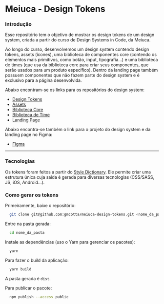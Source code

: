 # Meiuca - Design Tokens

### Introdução

Esse repositório tem o objetivo de mostrar os design tokens de um design system, criada a partir do curso de Design Systems in Code, da Meiuca.

Ao longo do curso, desenvolvemos um design system contendo design tokens, assets (ícones), uma biblioteca de componentes core (contendo os elementos mais primitivos, como botão, input, tipografia...) e uma biblioteca de times (que usa da biblioteca core para criar seus componentes, que serão usados para um produto específico). Dentro da landing page também possuem componentes que não fazem parte do design system e é exclusivo para a página desenvolvida.

Abaixo encontram-se os links para os repositórios do design system:

- [Design Tokens](https://github.com/gmcotta/meiuca-design-tokens)
- [Assets](https://github.com/gmcotta/meiuca-assets)
- [Biblioteca Core](https://github.com/gmcotta/meiuca-design-system-core)
- [Biblioteca de Time](https://github.com/gmcotta/meiuca-design-system-team-lp)
- [Landing Page](https://github.com/gmcotta/meiuca-ds-landing-page)

Abaixo encontra-se também o link para o projeto do design system e da landing page no Figma:

- [Figma](https://www.figma.com/file/ADrWGQ6GfDjIMKkWsJ65M0/DS-in-Code-%7C-Atividade-pr%C3%A1tica?node-id=2%3A3199)

***

### Tecnologias

Os tokens foram feitos a partir do [Style Dictionary](https://amzn.github.io/style-dictionary/#/). Ele permite criar uma estrutura única cuja saída é gerada para diversas tecnologias (CSS/SASS, JS, iOS, Android...).


### Como gerar os tokens

Primeiramente, baixe o repositório:
```bash
  git clone git@github.com:gmcotta/meiuca-design-tokens.git <nome_da_pasta>
```

Entre na pasta gerada:
```bash
  cd nome_da_pasta
```

Instale as dependências (uso o Yarn para gerenciar os pacotes):
```bash
  yarn
```

Para fazer o build da aplicação:
```bash
  yarn build
```
A pasta gerada é ```dist```.


Para publicar o pacote:
```bash
  npm publish --access public
```
